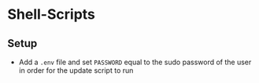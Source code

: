 # Shell-Scripts
## Setup
* Add a `.env` file and set `PASSWORD` equal to the sudo password of the user in order for the update script to run
